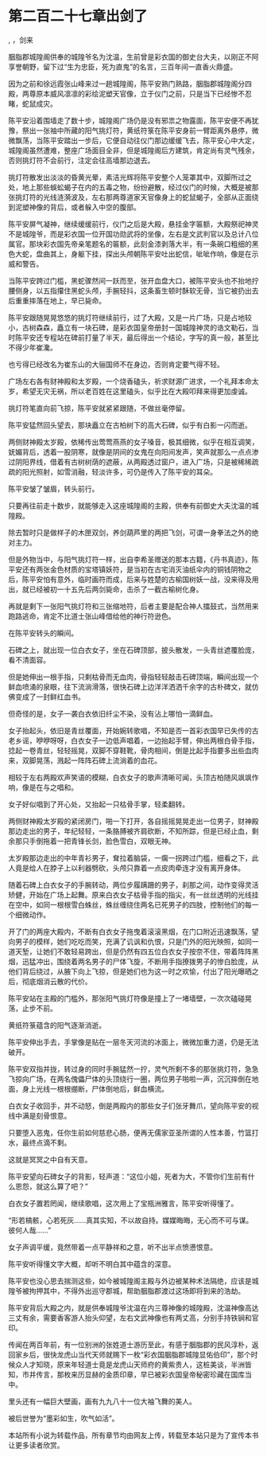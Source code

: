 # 第二百二十七章出剑了
,  ，剑来
   胭脂郡城隍阁供奉的城隍爷名为沈温，生前曾是彩衣国的御史台大夫，以刚正不阿享誉朝野，留下过“生为忠臣，死为直鬼”的名言，三百年间一直香火鼎盛。
   因为之前和徐远霞张山峰来过一趟城隍阁，陈平安熟门熟路，胭脂郡城隍阁分四殿，两尊原本威风凛凛的彩绘泥塑天官像，立于仪门之前，只是当下已经惨不忍睹，蛇鼠成灾。
   陈平安沿着围墙走了数十步，城隍阁广场仍是没有邪祟之物露面，陈平安便不再犹豫，祭出一张袖中所藏的阳气挑灯符，黄纸符箓在陈平安身前一臂距离外悬停，微微飘荡，当陈平安踏出一步后，它便自动往仪门那边缓缓飞去，陈平安心中大定，城隍阁虽然遭难，整座广场面目全非，但是城隍阁后方建筑，肯定尚有灵气残余，否则挑灯符不会前行，注定会往高墙那边退去。
   挑灯符散发出淡淡的昏黄光晕，素洁光辉将陈平安整个人笼罩其中，双脚所过之处，地上那些蜈蚣蝎子在内的五毒之物，纷纷避散，经过仪门的时候，大概是被那张挑灯符的光线涟漪波及，左右那两尊道家天官像身上的蛇鼠蝎子，全部从正面绕到泥塑神像的背后，或者躲入中空的腹部。
   陈平安屏气凝神，继续缓缓前行，仪门之后是大殿，悬挂金字匾额，大殿祭祀神灵不是城隍爷，而是彩衣国一位开国功勋武将的坐像，左右是文武判官以及总计八位属官。那块彩衣国先帝亲笔题名的匾额，此刻金漆剥落大半，有一条碗口粗细的黑色大蛇，盘曲其上，身躯下挂，探出头颅朝陈平安吐出蛇信，呲呲作响，像是在示威和警告。
   当陈平安跨过门槛，黑蛇骤然间一跃而至，张开血盘大口，被陈平安头也不抬地拧腰侧身，以五指攥住黑蛇头颅，手腕轻抖，这条畜生顿时酥软无骨，当它被扔出去后重重摔落在地上，早已毙命。
   陈平安跟随晃晃悠悠的挑灯符继续前行，过了大殿，又是一片广场，只是占地较小，古树森森，矗立有一块石碑，是彩衣国皇帝册封一国城隍神灵的诰文勒石，当时陈平安还专程站在碑前打量了半天，最后得出一个结论，字写的真一般，甚至比不得少年崔瀺。
   也亏得已经改名为崔东山的大骊国师不在身边，否则肯定要气得不轻。
   广场左右各有财神殿和太岁殿，一个烧香磕头，祈求财源广进求，一个礼拜本命太岁，希望无灾无祸，所以老百姓在这里磕头，似乎比在大殿叩拜来得更加虔诚。
   挑灯符笔直向前飞掠，陈平安就紧紧跟随，不做丝毫停留。
   陈平安猛然回头望去，那块矗立在古柏树下的高大石碑，似乎有白影一闪而逝。
   两侧财神殿太岁殿，依稀传出莺莺燕燕的女子嗓音，极其细微，似乎在相互调笑，妩媚背后，透着一股阴寒，就像是阴间的女鬼在向阳间发声，笑声就那么一点点渗过阴阳界线，借着有古树树荫的遮蔽，从两殿透过窗户，进入广场，只是被稀稀疏疏的阳光照射，如雪消融，轻淡许多，可仍是传入了陈平安的耳朵。
   陈平安皱了皱眉，转头前行。
   只要再往前走十数步，就能够走入这座城隍阁的主殿，供奉有前御史大夫沈温的城隍殿。
   除去暂时只是做样子的木匣双剑，养剑葫芦里的两把飞剑，可谓一身拳法之外的绝对主力。
   但是外物当中，与阳气挑灯符一样，出自李希圣赠送的那本古籍，《丹书真迹》，陈平安还有两张金色材质的宝塔镇妖符，是当初在古宅消灭油纸伞内的铜钱阴物之后，陈平安怕有意外，临时画符而成，后来与姓楚的古榆国树妖一战，没来得及用出，就已经被初一十五先后两剑毙命，击杀了一截古榆树化身。
   再就是剩下一张阳气挑灯符和三张缩地符，后者主要是配合神人擂鼓式，当然用来跑路逃命，肯定不比道士张山峰借给他的神行符逊色。
   在陈平安转头的瞬间。
   石碑之上，就出现一位白衣女子，坐在石碑顶部，披头散发，一头青丝遮覆脸庞，看不清面容。
   但是她伸出一根手指，只剩枯骨而无血肉，骨指轻轻敲击石碑顶端，瞬间出现一个鲜血喷涌的泉眼，往下流淌滑落，很快石碑上边洋洋洒洒千余字的古朴碑文，就仿佛变成了一封鲜红血书。
   但奇怪的是，女子一袭白衣依旧纤尘不染，没有沾上哪怕一滴鲜血。
   女子抬起头，依旧是青丝覆面，开始婉转歌唱，不知是否一首彩衣国早已失传的古老乡谣，咿咿呀呀，白衣女子一边低声唱着，一边抬起手臂，伸出两根白骨手指，捻起一卷青丝，轻轻摇晃，双脚不穿鞋靴，骨肉相间，倒是比起手指要多出些血肉来，双脚晃荡，溅起一阵阵石碑上流淌着的血花。
   相较于左右两殿欢声笑语的模糊，白衣女子的歌声清晰可闻，头顶古柏随风飒飒作响，像是在与之唱和。
   女子好似唱到了开心处，又抬起一只枯骨手掌，轻柔翻转。
   两侧财神殿太岁殿的紧闭房门，啪一下打开，各自摇摇晃晃走出一位男子，财神殿那边走出的男子，年纪轻轻，一条胳膊被齐肩砍断，不知所踪，但是已经止血，剩余那只手倒拖着一把青锋长剑，脸色雪白，双眼无神。
   太岁殿那边走出的中年青衫男子，耷拉着脑袋，一瘸一拐跨过门槛，细看之下，此人竟是给人在脖子上以利器劈砍，头颅只靠着一点皮肉牵连才没有离开身体。
   随着石碑上白衣女子的手腕转动，两位步履蹒跚的男子，刹那之间，动作变得灵活矫健，开始在广场上起舞。原来白衣女子枯骨手指的指尖，有一丝丝透明的光线挂在空中，如同一根根雪白蛛丝，蛛丝缠绕住两名已死男子的四肢，控制他们的每一个细微动作。
   开了门的两座大殿内，不断有白衣女子拖曳着滚滚黑烟，在门口附近迅速飘荡，望向男子的模样，她们吃吃而笑，充满了讥讽和仇恨，只是门外的阳光映照，如同一道天堑，让她们不敢轻易跨出，但是仍然有四五位白衣女子按奈不住，带着阵阵黑烟，迅猛冲出，围绕着两名男子的尸体飞旋，不断用手指撩拨男子的惨白脸庞，从他们背后绕过，从腋下向上飞掠，但是她们也为这一时之欢愉，付出了阳光曝晒之后，彻底烟消云散的代价。
   陈平安站在主殿的门槛外，那张阳气挑灯符像是撞上了一堵墙壁，一次次磕碰晃荡，止步不前。
   黄纸符箓蕴含的阳气逐渐消逝。
   陈平安伸出手去，手掌像是贴在一层冬天河流的冰面上，微微加重力道，仍是无法破开。
   陈平安双指并拢，转过身的同时手腕猛然一拧，灵气所剩不多的那张挑灯符，急急飞掠向广场，在两名傀儡尸体的头顶绕行一圈，两位男子啪啦一声，沉沉摔倒在地面，身上光线一根根绷断，尸体倒地后，鲜血横流。
   白衣女子收回手，并不动怒，倒是两殿内的那些女子们张牙舞爪，望向陈平安的视线中满是刻骨恨意。
   只要堕入恶鬼，任你生前如何慈悲心肠，便再无儒家亚圣所谓的人性本善，竹篮打水，最终点滴不剩。
   这就是冥冥之中自有天意。
   陈平安望向石碑女子的背影，轻声道：“这位小姐，死者为大，不管你们生前有什么恩怨，就这么算了吧？”
   白衣女子置若罔闻，继续歌唱，这次用上了宝瓶洲雅言，陈平安听得懂了。
   “形若槁骸，心若死灰……真其实知，不以故自持。媒媒晦晦，无心而不可与谋。彼何人哉……”
   女子声调平缓，竟然带着一点平静祥和之意，听不出半点愤懑恨意。
   陈平安听得懂文字大概，却听不明白其中蕴含的深意。
   陈平安也没心思去揣测这些，如今被城隍阁主殿与外边被某种术法隔绝，应该是城隍爷被拘押其中，不得外出巡守郡城，帮助胭脂郡渡过这场即将到来的浩劫。
   陈平安背后大殿之内，就是供奉城隍爷沈温在内三尊神像的城隍殿，沈温神像高达三丈有余，需要香客游人抬头仰望，左右文武神像也有两丈高，分别手持铁锏和官印。
   传闻在两百年前，有一位别洲的张姓道士游历至此，有感于胭脂郡的民风淳朴，返回家乡后，很快龙虎山当代天师就赐下一枚“彩衣国胭脂郡城隍显佑伯印”，那个时候众人才知晓，原来年轻道士竟是龙虎山天师府的黄紫贵人，这桩美谈，半洲皆知，市井传言，那枚来历显赫的金质印章，早已被彩衣国皇帝秘密珍藏在国库当中。
   里头还有一幅巨大壁画，画有九九八十一位大袖飞舞的美人。
   被后世誉为“墨彩如生，吹气如活”。
  本站所有小说为转载作品，所有章节均由网友上传，转载至本站只是为了宣传本书让更多读者欣赏。